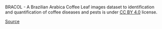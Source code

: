 BRACOL - A Brazilian Arabica Coffee Leaf images dataset to identification and quantification of coffee diseases and pests is under [CC BY 4.0](https://creativecommons.org/licenses/by/4.0) license.

[Source](https://data.mendeley.com/datasets/yy2k5y8mxg/1)